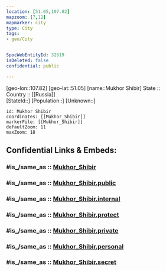 ```yaml
---
location: [51.05,107.82] 
mapzoom: [7,12] 
mapmarker: city 
type: City
tags:
- geo/City


SpocWebEntityId: 32619
isDeleted: false
confidential: public

---
```

[geo-lon::107.82] 
[geo-lat::51.05] 
[name::Mukhor Shibir] 
State ::  
Country :: [[Russia]]  
[StateId::] 
[Population::] 
[Unknown::] 


```leaflet
id: Mukhor Shibir
coordinates: [[Mukhor_Shibir]] 
markerFile: [[Mukhor_Shibir]] 
defaultZoom: 11 
maxZoom: 18
```


## Confidential Links & Embeds: 

### #is_/same_as :: [Mukhor_Shibir](/_Standards/Earth/Continent/Asia/Asia~North/Asia~NorthEast/Buryatia~Republic/City/Mukhor_Shibir.md) 

### #is_/same_as :: [Mukhor_Shibir.public](/_public/Earth/Continent/Asia/Asia~North/Asia~NorthEast/Buryatia~Republic/City/Mukhor_Shibir.public.md) 

### #is_/same_as :: [Mukhor_Shibir.internal](/_internal/Earth/Continent/Asia/Asia~North/Asia~NorthEast/Buryatia~Republic/City/Mukhor_Shibir.internal.md) 

### #is_/same_as :: [Mukhor_Shibir.protect](/_protect/Earth/Continent/Asia/Asia~North/Asia~NorthEast/Buryatia~Republic/City/Mukhor_Shibir.protect.md) 

### #is_/same_as :: [Mukhor_Shibir.private](/_private/Earth/Continent/Asia/Asia~North/Asia~NorthEast/Buryatia~Republic/City/Mukhor_Shibir.private.md) 

### #is_/same_as :: [Mukhor_Shibir.personal](/_personal/Earth/Continent/Asia/Asia~North/Asia~NorthEast/Buryatia~Republic/City/Mukhor_Shibir.personal.md) 

### #is_/same_as :: [Mukhor_Shibir.secret](/_secret/Earth/Continent/Asia/Asia~North/Asia~NorthEast/Buryatia~Republic/City/Mukhor_Shibir.secret.md)

